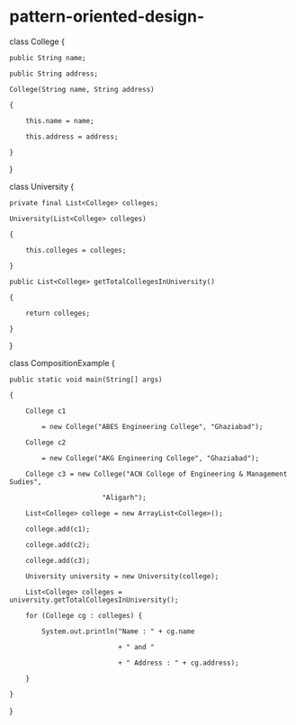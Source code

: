 # pattern-oriented-design- 

class College {   

    public String name;   

    public String address;   

    College(String name, String address)   

    {   

        this.name = name;   

        this.address = address;   

    }   

}     

class University {   

    private final List<College> colleges;   

    University(List<College> colleges)  

    {  

        this.colleges = colleges;  

    }    

    public List<College> getTotalCollegesInUniversity()   

    {   

        return colleges;   

    }   

}   

class CompositionExample {   

    public static void main(String[] args)   

    {   

        College c1   

            = new College("ABES Engineering College", "Ghaziabad");   

        College c2   

            = new College("AKG Engineering College", "Ghaziabad");   

        College c3 = new College("ACN College of Engineering & Management Sudies",   

                           "Aligarh");     

        List<College> college = new ArrayList<College>();   

        college.add(c1);   

        college.add(c2);   

        college.add(c3);   

        University university = new University(college);   

        List<College> colleges = university.getTotalCollegesInUniversity();   

        for (College cg : colleges) {   

            System.out.println("Name : " + cg.name   

                               + " and "  

                               + " Address : " + cg.address);   

        }   

    }   

}  
